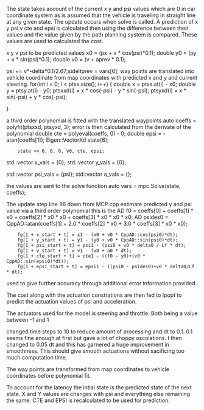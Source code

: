 The state takes account of the current x y and psi values which are 0 in car coordinate system as 
is assumed that the vehicle is traveling in straight line at any given state.
The update occurs when solve is called. A prediction of x y psi v cte and epsi is calculated then 
using the difference between their values and the value given by the path planning system is compared.
These values are used to calculated the cost. 

x y v psi to be predicted values
 x0 = (px + v * cos(psi)*0.1);
        double y0 = (py + v * sin(psi)*0.1);
        double v0 = (v + aprev * 0.1);

psi += v*-delta*0.1/2.67;sideltprev = vars[6];
way points are translated into vehicle coordinate from map coordinates with predicted x and y and current steering.
for(int i = 0; i < ptsx.size(); i++)
{     double x = ptsx.at(i) - x0;
     double y = ptsy.at(i) - y0;
     ptsxxd(i) = x * cos(-psi) - y * sin(-psi);
     ptsyxd(i) = x * sin(-psi) + y * cos(-psi);


}

a third order polynomial is fitted with the translated waypoints 
         auto coeffs = polyfit(ptsxxd, ptsyxd, 3);
error is then calculated from the derivate of the polynomial
        double cte = polyeval(coeffs, 0) - 0;
        double epsi = - atan(coeffs[1]);
        Eigen::VectorXd state(6);

        state << 0, 0, 0, v0, cte, epsi;
 std::vector<double> x_vals = {0};
  std::vector<double> y_vals = {0};

 std::vector<double> psi_vals = {psi};
  std::vector<double> a_vals = {};

the values are sent to the solve function
        auto vars = mpc.Solve(state, coeffs);


The update step line 96 down from MCP.cpp estimate predicted y and psi value via a third order polynomial this is the
 AD<double> f0 = coeffs[0] + coeffs[1] * x0 + coeffs[2] * x0 * x0 + coeffs[3] *
 x0 * x0 * x0;
      AD<double> psides0 =  CppAD::atan(coeffs[1] + 2.0 * coeffs[2] * x0 + 3.0 *
 coeffs[3] * x0 * x0);

        fg[1 + x_start + t] = x1 - (x0 + v0 * CppAD::cos(psi0)*dt);
        fg[1 + y_start + t] = y1 - (y0 + v0 * CppAD::sin(psi0)*dt);
        fg[1 + psi_start + t] = psi1 - (psi0 + v0 * delta0 / Lf * dt);
        fg[1 + v_start + t] = v1 - (v0 + a0 * dt);
        fg[1 + cte_start + t] = cte1 - ((f0 - y0)+(v0 * CppAD::sin(epsi0)*dt));
        fg[1 + epsi_start + t] = epsi1 - ((psi0 - psides0)+v0 * delta0/Lf * dt);
 used to give further accuracy through additional error information provided.







 
The cost along with the actuation constrations are then
fed to Ipopt to predict the actuation values of psi and acceleration.

The actuators used for the model is steering and throttle. Both being a value between -1 and 1

changed time steps to 10 to reduce amount of processing and dt to 0.1. 0.1 seems fine enough at first but gave a lot of choppy oscolations. I then changed to 0.05 dt and this has garnered a huge improvement in smoothness. This should give smooth actuations without sacificing too much computation time.

The way points are transformed from map coordinates to vehicle coordinates before polynomial fit.

To account for the latency the intial state is the predicted state of the next state. X and Y values are changes with psi and everything else remaining the same. CTE and EPSI is recalculated to be used for prediction.
